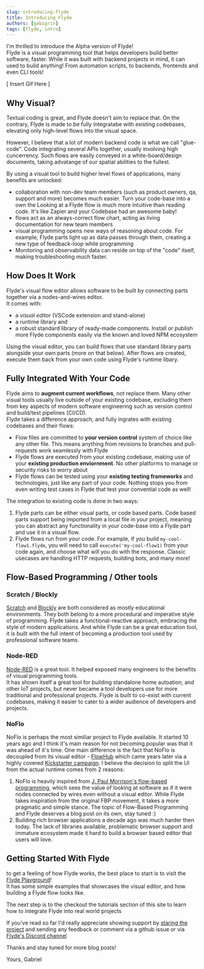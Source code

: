 ```yaml
---
slug: introducing-flyde
title: Introducing Flyde
authors: [gabigrin]
tags: [flyde, intro]
---
```


I'm thrilled to introduce the Alpha version of Flyde!  
Flyde is a visual programming tool that helps developers build better software, faster. While it was built with backend projects in mind, it can used to build anything! From automation scripts, to backends, frontends and even CLI tools!  

[ Insert Gif Here ]
## Why Visual?
Textual coding is great, and Flyde doesn't aim to replace that. On the contrary, Flyde is made to be fully integratabe with existing codebases, elevating only high-level flows into the visual space.

However, I believe that a lot of modern backend code is what we call "glue-code". Code integrating several APIs together, usually involving high cuncerrency. Such flows are easily conveyed in a white-board/design documents, taking advatange of our spatial abilities to the fullest. 

By using a visual tool to build higher level flows of applications, many benefits are unlocked:
- collaboration with non-dev team members (such as product owners, qa, support and more) becomes much easier. Turn your code-base into a own the Looking at a Flyde flow is much more intuitive than reading code. It's like Zapier and your Codebase had an awesome baby!
- flows act as an always-correct flow chart, acting as living documentation for new team members
- visual programming opens new ways of reasoning about code. For example, Flyde parts light up as data passes through them, creating a new type of feedback-loop while programming
- Monitoring and observability data can reside on top of the "code" itself, making troubleshooting much faster.

## How Does It Work
Flyde's visual flow editor allows software to be built by connecting parts together via a nodes-and-wires editor.  
It comes with:
- a *visual editor* (VSCode extension and stand-alone)
- a runtime library and 
- a robust standard library of ready-made components. Install or publish more Flyde components easily via the known and loved NPM ecosystem

Using the visual editor, you can build flows that use standard library parts alongside your own parts (more on that below). After flows are created, execute them back from your own code using Flyde's runtime libary.

## Fully Integrated With Your Code
Flyde aims to **augment current workflows**, not replace them. Many other visual tools usually live outside of your existing codebase, excluding them from key aspects of modern software engineering such as version control and build/test pipelines (CI/CD).  
Flyde takes a difference approach, and fully ingrates with existing codebases and their flows:
- Flow files are committed to **your version control** system of choice like any other file. This means anything from revisions to branches and pull-requests work seamlessly with Flyde
- Flyde flows are executed from your existing codebase, making use of your **existing production enviornment**. No other platforms to manage or security risks to worry about
- Flyde flows can be tested using your **existing testing frameworks** and technologies, just like any part of your code. Nothing stops you from even writing test cases in Flyde that test your convential code as well!

The integration to existing code is done in two ways:
1. Flyde parts can be either visual parts, or code based parts. Code based parts support being imported from a local file in your project, meaning you can abstract any functionality in your code-base into a Flyde part and use it in a visual flow.
2. Flyde flows run from your code. For example, if you build `my-cool-flow1.flyde`, you will need to call `execute('my-cool-flow1)` from your code again, and choose what will you do with the response. Classic usecases are handling HTTP requests, building bots, and many more!


## Flow-Based Programming / Other tools

### Scratch / Blockly
[Scratch](https://scratch.mit.edu/) and [Blockly](https://developers.google.com/blockly) are both considered as mostly educational environments. They both belong to a more procedural and imperative style of programming.
Flyde takes a functional-reactive approach, embracing the style of modern applications. And while Flyde can be a great education tool, it is built with the full intent of becoming a production tool used by professional software teams.

### Node-RED
[Node-RED](https://noflojs.org/) is a great tool. It helped exposed many engineers to the benefits of visual programming tools.  
It has shown itself a great tool for building standalone home autoation, and other IoT projects, but never became a tool developers use for more traditional and professional projects.  Flyde is built to co-exist with current codebases, making it easier to cater to a wider audience of developers and projects. 

### NoFlo
NoFlo is perhaps the most similiar project to Flyde available. It started 10 years ago and I think it's main reason for not becoming popular was that it was ahead of it's time.  One main difference is the fact that NoFlo is decoupled from its visual editor - [FlowHub](https://flowhub.io/) which came years later via a highly covered [Kickstarter campaign](https://www.kickstarter.com/projects/noflo/noflo-development-environment/posts/998057).  I believe the decision to split the UI from the actual runtime comes from 2 reasons:
1. NoFlo is heavily inspired from [J. Paul Morrison's flow-based programming](https://www.youtube.com/watch?v=up2yhNTsaDs), which sees the value of looking at software as if it were nodes connected by wires even without a visual editor. While Flyde takes inspiration from the original FBP movement, it takes a more pragmatic and simple stance. The topic of Flow-Based Programming and Flyde deserves a blog post on its own, stay tuned :)
2. Building rich browser applications a decade ago was much harder then today. The lack of libraries available, problematic browser support and immature ecosystem made it hard to build a browser based editor that users will love.

## Getting Started With Flyde 
to get a feeling of how Flyde works, the best place to start is to visit the [Flyde Playground](/playground)!  
It has some simple examples that showcases the visual editor, and how building a Flyde flow looks like.  

The next step is to the checkout the tutorials section of this site to learn how to integrate Flyde into real world projects

If you've read so far I'd really appreciate showing support by [staring the project](https://www.github.com/flydehq/flyde) and sending any feedback or comment via a github issue or via [Flyde's Discord channel](https://discord.com/invite/x7t4tjZQP8)

Thanks and stay tuned for more blog posts!  

Yours, Gabriel



















